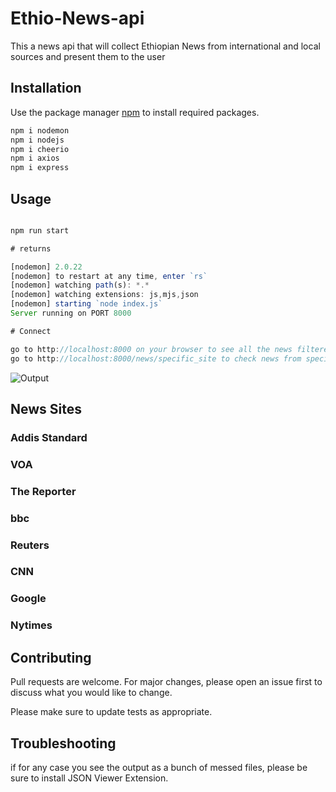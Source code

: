 # Ethio-News-api

This a news api that will collect Ethiopian News from international and local sources and present them to the user

## Installation

Use the package manager [npm](https://www.npmjs.com/) to install required packages.

```bash
npm i nodemon
npm i nodejs
npm i cheerio
npm i axios
npm i express
```

## Usage

```js

npm run start

# returns 

[nodemon] 2.0.22
[nodemon] to restart at any time, enter `rs`
[nodemon] watching path(s): *.*
[nodemon] watching extensions: js,mjs,json
[nodemon] starting `node index.js`
Server running on PORT 8000

# Connect

go to http://localhost:8000 on your browser to see all the news filtered
go to http://localhost:8000/news/specific_site to check news from specific site
```
![Output](https://drive.google.com/file/d/1KYRFPUOvYPIPETeXdp08ii9mYPkfyLkg/view?usp=drive_link)  

## News Sites
### Addis Standard
### VOA
### The Reporter
### bbc
### Reuters
### CNN
### Google
### Nytimes

## Contributing

Pull requests are welcome. For major changes, please open an issue first
to discuss what you would like to change.

Please make sure to update tests as appropriate.

## Troubleshooting
if for any case you see the output as a bunch of messed files, please be sure to install JSON Viewer Extension.

